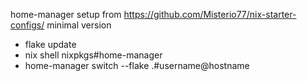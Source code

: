 home-manager setup
from https://github.com/Misterio77/nix-starter-configs/ minimal version

- flake update
- nix shell nixpkgs#home-manager
- home-manager switch --flake .#username@hostname
